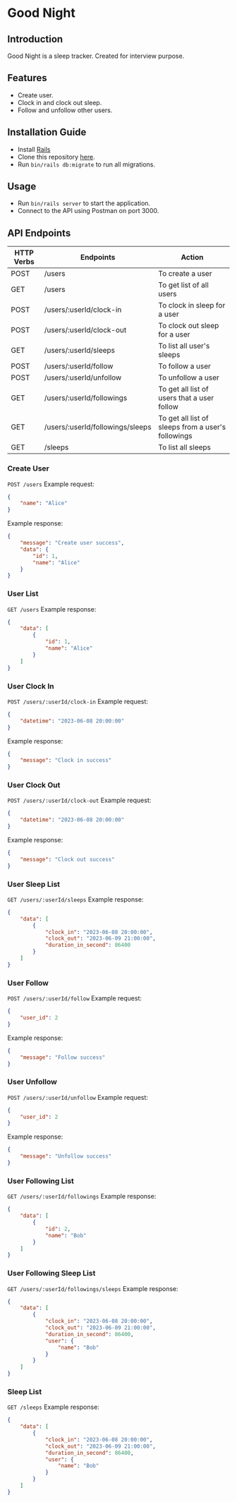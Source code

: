 # Good Night

## Introduction
Good Night is a sleep tracker. Created for interview purpose.

## Features
* Create user.
* Clock in and clock out sleep.
* Follow and unfollow other users.

## Installation Guide
* Install [Rails](https://rubyonrails.org/)
* Clone this repository [here](https://github.com/herdibintang/good-night.git).
* Run `bin/rails db:migrate` to run all migrations.

## Usage
* Run `bin/rails server` to start the application.
* Connect to the API using Postman on port 3000.

## API Endpoints
| HTTP Verbs | Endpoints | Action |
| --- | --- | --- |
| POST | /users | To create a user |
| GET | /users | To get list of all users |
| POST | /users/:userId/clock-in | To clock in sleep for a user |
| POST | /users/:userId/clock-out | To clock out sleep for a user |
| GET | /users/:userId/sleeps | To list all user's sleeps |
| POST | /users/:userId/follow | To follow a user |
| POST | /users/:userId/unfollow | To unfollow a user |
| GET | /users/:userId/followings | To get all list of users that a user follow |
| GET | /users/:userId/followings/sleeps | To get all list of sleeps from a user's followings |
| GET | /sleeps | To list all sleeps |

### Create User
```POST /users```
Example request:
```json
{
    "name": "Alice"
}
```
Example response:
```json
{
    "message": "Create user success",
    "data": {
        "id": 1,
        "name": "Alice"
    }
}
```

### User List
```GET /users```
Example response:
```json
{
    "data": [
        {
            "id": 1,
            "name": "Alice"
        }
    ]
}
```

### User Clock In
```POST /users/:userId/clock-in```
Example request:
```json
{
    "datetime": "2023-06-08 20:00:00"
}
```
Example response:
```json
{
    "message": "Clock in success"
}
```

### User Clock Out
```POST /users/:userId/clock-out```
Example request:
```json
{
    "datetime": "2023-06-08 20:00:00"
}
```
Example response:
```json
{
    "message": "Clock out success"
}
```

### User Sleep List
```GET /users/:userId/sleeps```
Example response:
```json
{
    "data": [
        {
            "clock_in": "2023-06-08 20:00:00",
            "clock_out": "2023-06-09 21:00:00",
            "duration_in_second": 86400
        }
    ]
}
```

### User Follow
```POST /users/:userId/follow```
Example request:
```json
{
    "user_id": 2
}
```
Example response:
```json
{
    "message": "Follow success"
}
```

### User Unfollow
```POST /users/:userId/unfollow```
Example request:
```json
{
    "user_id": 2
}
```
Example response:
```json
{
    "message": "Unfollow success"
}
```

### User Following List
```GET /users/:userId/followings```
Example response:
```json
{
    "data": [
        {
            "id": 2,
            "name": "Bob"
        }
    ]
}
```

### User Following Sleep List
```GET /users/:userId/followings/sleeps```
Example response:
```json
{
    "data": [
        {
            "clock_in": "2023-06-08 20:00:00",
            "clock_out": "2023-06-09 21:00:00",
            "duration_in_second": 86400,
            "user": {
                "name": "Bob"
            }
        }
    ]
}
```

### Sleep List
```GET /sleeps```
Example response:
```json
{
    "data": [
        {
            "clock_in": "2023-06-08 20:00:00",
            "clock_out": "2023-06-09 21:00:00",
            "duration_in_second": 86400,
            "user": {
                "name": "Bob"
            }
        }
    ]
}
```